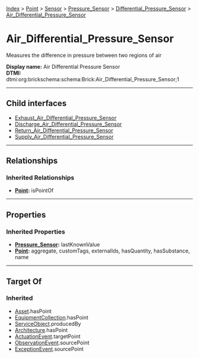 [Index](../../../../../index.md) > [Point](../../../../Point.md) > [Sensor](../../../Sensor.md) > [Pressure_Sensor](../../Pressure_Sensor.md) > [Differential_Pressure_Sensor](../Differential_Pressure_Sensor.md) > [Air_Differential_Pressure_Sensor](#)
# Air_Differential_Pressure_Sensor

Measures the difference in pressure between two regions of air


**Display name:** Air Differential Pressure Sensor<br />
**DTMI:** dtmi:org:brickschema:schema:Brick:Air_Differential_Pressure_Sensor;1

---

## Child interfaces
* [Exhaust_Air_Differential_Pressure_Sensor](Exhaust_Air_Differential_Pressure_Sensor.md)
* [Discharge_Air_Differential_Pressure_Sensor](Discharge_Air_Differential_Pressure_Sensor.md)
* [Return_Air_Differential_Pressure_Sensor](Return_Air_Differential_Pressure_Sensor.md)
* [Supply_Air_Differential_Pressure_Sensor](Supply_Air_Differential_Pressure_Sensor.md)

---

## Relationships

### Inherited Relationships
* **[Point](../../../../Point.md):** isPointOf

---

## Properties

### Inherited Properties
* **[Pressure_Sensor](../../Pressure_Sensor.md):** lastKnownValue
* **[Point](../../../../Point.md):** aggregate, customTags, externalIds, hasQuantity, hasSubstance, name

---

## Target Of
### Inherited
* [Asset](../../../../../Asset/Asset.md).hasPoint
* [EquipmentCollection](../../../../../Collection/EquipmentCollection.md).hasPoint
* [ServiceObject](../../../../../Information/ServiceObject/ServiceObject.md).producedBy
* [Architecture](../../../../../Space/Architecture/Architecture.md).hasPoint
* [ActuationEvent](../../../../../Event/PointEvent/ActuationEvent.md).targetPoint
* [ObservationEvent](../../../../../Event/PointEvent/ObservationEvent.md).sourcePoint
* [ExceptionEvent](../../../../../Event/PointEvent/ExceptionEvent.md).sourcePoint
